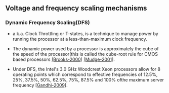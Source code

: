 Voltage and frequency scaling mechanisms
---

### Dynamic Frequency Scaling(DFS)
- a.k.a. Clock Throttling or T-states, is a technique to manage power by running the processor at a less-than-maximum clock frequency. 
- The dynamic power used by a processor is approximately the cube of the speed of the processor(this is called the cube-root rule for CMOS based processors 
[[Brooks-2000]](https://github.com/hxwang/GreenDC-Summary/blob/master/basic/BrooksB00_Power-aware-Microarchitecture-Design-and-Modeling-challenges-for-next-generation-microprocessors.txt) 
[[Mudge-2001]](https://github.com/hxwang/GreenDC-Summary/blob/master/basic/Mudge01_Power-A-First-Class-Architectural-Design-Constraint.md).

- Under DFS, the Intel's 3.0 GHz Woodcrest Xeon processors allow for 8 operating points which correspond to effective frequencies of 12.5%, 25%, 37.5%, 50%, 62.5%, 75%, 87.5% and 100% ofthe maximum server frequency [[Gandhi-2009]](https://github.com/hxwang/GreenDC-Summary/blob/master/Gandhi09_Optimal-Power-Allocation-in-Server-Farms.md).





